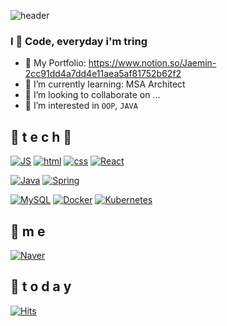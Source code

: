 <!-- <div align=center> -->
![header](https://capsule-render.vercel.app/api?type=slice&color=auto&height=300&section=header&text=JaeminLee&fontSize=90)

 ### I 🖤 Code, everyday i'm tring
- 📝 My Portfolio: <https://www.notion.so/Jaemin-2cc91dd4a7dd4e11aea5af81752b62f2>
- 🌱 I’m currently learning: MSA Architect
- 👯 I’m looking to collaborate on ...
- 🤔 I’m interested in `OOP`, `JAVA`


 
## 🌹 t e c h 🌹

[![JS](https://img.shields.io/badge/JavaScript-F7DF1E?style=flat-square&logo=JavaScript&logoColor=black)]() 
[![html](https://img.shields.io/badge/Html-E34F26?style=flat-square&logo=Html5&logoColor=white)]() 
[![css](https://img.shields.io/badge/CSS-1572B6?style=flat-square&logo=CSS3&logoColor=white)]()
[![React](https://img.shields.io/badge/React%20/%20ReactNative-61DAFB?style=flat-square&logo=React&logoColor=black)]()
<br>

[![Java](https://img.shields.io/badge/Java-007396?style=flat-square&logo=Java&logoColor=white)]() 
[![Spring](https://img.shields.io/badge/Spring-6DB33F?style=flat-square&logo=Spring&logoColor=white)]()
<br>

[![MySQL](https://img.shields.io/badge/MySQL-4479A1?style=flat-square&logo=MySQL&logoColor=white)]() 
[![Docker](https://img.shields.io/badge/Docker-2496ED?style=flat-square&logo=Docker&logoColor=white)]() 
[![Kubernetes](https://img.shields.io/badge/Kubernetes-326CE5?style=flat-square&logo=Kubernetes&logoColor=white)]()


## 💫 m e 
[![Naver](https://img.shields.io/badge/Naver-03C75A?style=flat-square&logo=Naver&logoColor=white)](mailto:one.fkdlem524@naver.com)


## 💌  t o d a y 
[![Hits](https://hits.seeyoufarm.com/api/count/incr/badge.svg?url=https%3A%2F%2Fgithub.com%2FJoowon0220&count_bg=%23FF0000&title_bg=%23555555&icon=&icon_color=%23E7E7E7&title=hits&edge_flat=false)](https://hits.seeyoufarm.com)
<br><br><br><br><br>

</div>
